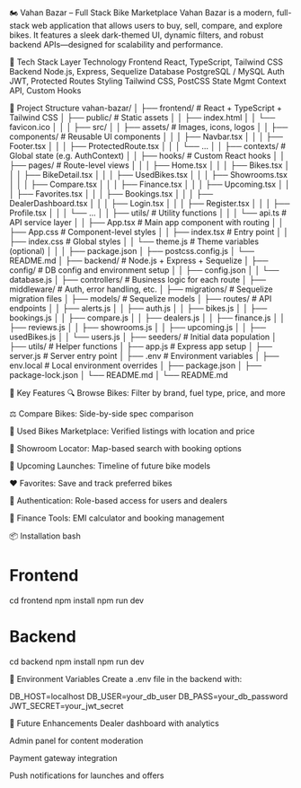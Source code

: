 🏍️ Vahan Bazar – Full Stack Bike Marketplace
Vahan Bazar is a modern, full-stack web application that allows users to buy, sell, compare, and explore bikes. It features a sleek dark-themed UI, dynamic filters, and robust backend APIs—designed for scalability and performance.

🚀 Tech Stack
Layer	Technology
Frontend	React, TypeScript, Tailwind CSS
Backend	Node.js, Express, Sequelize
Database	PostgreSQL / MySQL
Auth	JWT, Protected Routes
Styling	Tailwind CSS, PostCSS
State Mgmt	Context API, Custom Hooks

🧱 Project Structure
vahan-bazar/
│
├── frontend/                         # React + TypeScript + Tailwind CSS
│   ├── public/                       # Static assets
│   │   ├── index.html
│   │   └── favicon.ico
│   │
│   ├── src/
│   │   ├── assets/                   # Images, icons, logos
│   │   ├── components/              # Reusable UI components
│   │   │   ├── Navbar.tsx
│   │   │   ├── Footer.tsx
│   │   │   ├── ProtectedRoute.tsx
│   │   │   └── ...
│   │   ├── contexts/                # Global state (e.g. AuthContext)
│   │   ├── hooks/                   # Custom React hooks
│   │   ├── pages/                   # Route-level views
│   │   │   ├── Home.tsx
│   │   │   ├── Bikes.tsx
│   │   │   ├── BikeDetail.tsx
│   │   │   ├── UsedBikes.tsx
│   │   │   ├── Showrooms.tsx
│   │   │   ├── Compare.tsx
│   │   │   ├── Finance.tsx
│   │   │   ├── Upcoming.tsx
│   │   │   ├── Favorites.tsx
│   │   │   ├── Bookings.tsx
│   │   │   ├── DealerDashboard.tsx
│   │   │   ├── Login.tsx
│   │   │   ├── Register.tsx
│   │   │   ├── Profile.tsx
│   │   │   └── ...
│   │   ├── utils/                   # Utility functions
│   │   │   └── api.ts               # API service layer
│   │   ├── App.tsx                  # Main app component with routing
│   │   ├── App.css                  # Component-level styles
│   │   ├── index.tsx                # Entry point
│   │   ├── index.css                # Global styles
│   │   └── theme.js                 # Theme variables (optional)
│   │
│   ├── package.json
│   ├── postcss.config.js
│   └── README.md
│
├── backend/                          # Node.js + Express + Sequelize
│   ├── config/                       # DB config and environment setup
│   │   ├── config.json
│   │   └── database.js
│   ├── controllers/                 # Business logic for each route
│   ├── middleware/                  # Auth, error handling, etc.
│   ├── migrations/                  # Sequelize migration files
│   ├── models/                      # Sequelize models
│   ├── routes/                      # API endpoints
│   │   ├── alerts.js
│   │   ├── auth.js
│   │   ├── bikes.js
│   │   ├── bookings.js
│   │   ├── compare.js
│   │   ├── dealers.js
│   │   ├── finance.js
│   │   ├── reviews.js
│   │   ├── showrooms.js
│   │   ├── upcoming.js
│   │   ├── usedBikes.js
│   │   └── users.js
│   ├── seeders/                     # Initial data population
│   ├── utils/                       # Helper functions
│   ├── app.js                       # Express app setup
│   ├── server.js                    # Server entry point
│   ├── .env                         # Environment variables
│   ├── env.local                    # Local environment overrides
│   ├── package.json
│   ├── package-lock.json
│   └── README.md
│
└── README.md                        

🌟 Key Features
🔍 Browse Bikes: Filter by brand, fuel type, price, and more

⚖️ Compare Bikes: Side-by-side spec comparison

🛵 Used Bikes Marketplace: Verified listings with location and price

🏢 Showroom Locator: Map-based search with booking options

📅 Upcoming Launches: Timeline of future bike models

❤️ Favorites: Save and track preferred bikes

🔐 Authentication: Role-based access for users and dealers

💸 Finance Tools: EMI calculator and booking management

📦 Installation
bash
# Frontend
cd frontend
npm install
npm run dev

# Backend
cd backend
npm install
npm run dev

🔐 Environment Variables
Create a .env file in the backend with:

DB_HOST=localhost
DB_USER=your_db_user
DB_PASS=your_db_password
JWT_SECRET=your_jwt_secret

📌 Future Enhancements
Dealer dashboard with analytics

Admin panel for content moderation

Payment gateway integration

Push notifications for launches and offers
